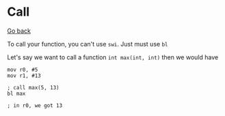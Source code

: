 # Call

[Go back](..)

To call your function, you can't use
``swi``. Just must use `bl`

Let's say we want to call a function ``int max(int, int)``
then we would have

```asm6502
mov r0, #5
mov r1, #13

; call max(5, 13)
bl max

; in r0, we got 13
```